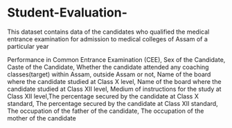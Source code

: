 # Student-Evaluation-
This dataset contains data of the candidates who qualified the medical entrance examination for admission to medical colleges of Assam of a particular year

Performance in Common Entrance Examination (CEE), Sex of the Candidate, Caste of the Candidate, Whether the candidate attended any coaching classes(target) within Assam, outside Assam or not, Name of the board where the candidate studied at Class X level, Name of the board where the candidate studied at Class XII level, Medium of instructions for the study at Class XII level,The percentage secured by the candidate at Class X standard, The percentage secured by the candidate at Class XII standard, The occupation of the father of the candidate, The occupation of the mother of the candidate
